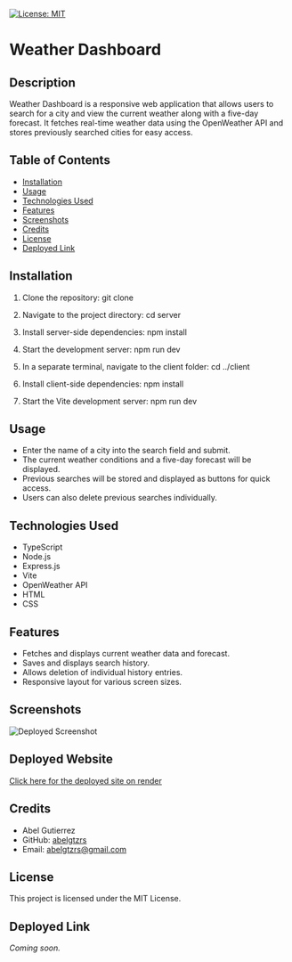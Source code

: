 [![License: MIT](https://img.shields.io/badge/License-MIT-yellow.svg)](https://opensource.org/licenses/MIT)

# Weather Dashboard

## Description

Weather Dashboard is a responsive web application that allows users to search for a city and view the current weather along with a five-day forecast. It fetches real-time weather data using the OpenWeather API and stores previously searched cities for easy access.

## Table of Contents

- [Installation](#installation)
- [Usage](#usage)
- [Technologies Used](#technologies-used)
- [Features](#features)
- [Screenshots](#screenshots)
- [Credits](#credits)
- [License](#license)
- [Deployed Link](#deployed-link)

## Installation

1. Clone the repository:
git clone <repository-url>

2. Navigate to the project directory:
cd server

3. Install server-side dependencies:
npm install

4. Start the development server:
npm run dev

5. In a separate terminal, navigate to the client folder:
cd ../client

6. Install client-side dependencies:
npm install

7. Start the Vite development server:
npm run dev

## Usage

- Enter the name of a city into the search field and submit.
- The current weather conditions and a five-day forecast will be displayed.
- Previous searches will be stored and displayed as buttons for quick access.
- Users can also delete previous searches individually.

## Technologies Used

- TypeScript
- Node.js
- Express.js
- Vite
- OpenWeather API
- HTML
- CSS

## Features

- Fetches and displays current weather data and forecast.
- Saves and displays search history.
- Allows deletion of individual history entries.
- Responsive layout for various screen sizes.

## Screenshots

![Deployed Screenshot](https://i.imgur.com/k0bGHpF.png)

## Deployed Website

[Click here for the deployed site on render](https://weather-dashboard-uh80.onrender.com/)

## Credits

- Abel Gutierrez
- GitHub: [abelgtzrs](https://github.com/abelgtzrs)
- Email: abelgtzrs@gmail.com

## License

This project is licensed under the MIT License.

## Deployed Link

*Coming soon.*
